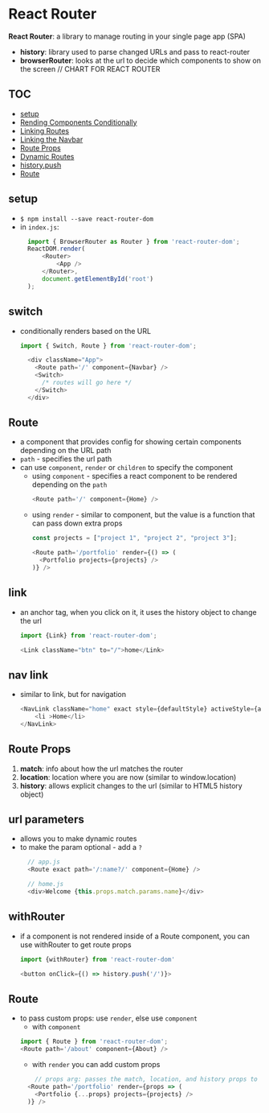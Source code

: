 # React Router

**React Router**: a library to manage routing in your single page app (SPA)
  - **history**: library used to parse changed URLs and pass to react-router 
  - **browserRouter**: looks at the url to decide which components to show on the screen 
// CHART FOR REACT ROUTER 

## TOC
- [setup](#setup)
- [Rending Components Conditionally](#switch)
- [Linking Routes](#link)
- [Linking the Navbar](#nav-link)
- [Route Props](#route-props)
- [Dynamic Routes](#url-parameters)
- [history.push](#withrouter)
- [Route](#route)

## setup
  - `$ npm install --save react-router-dom`
  - in `index.js`:
    ```javascript
      import { BrowserRouter as Router } from 'react-router-dom';
      ReactDOM.render(
          <Router>
              <App />
          </Router>, 
          document.getElementById('root')
      );
    ```
## switch
- conditionally renders based on the URL 

  ```javascript
  import { Switch, Route } from 'react-router-dom';

    <div className="App">
      <Route path='/' component={Navbar} />
      <Switch>
        /* routes will go here */
      </Switch>
    </div>
  ```

## Route
- a component that provides config for showing certain components depending on the URL path 
- `path` - specifies the url path 
- can use `component`, `render` or `children` to specify the component 
  - using `component` - specifies a react component to be rendered depending on the `path`
    ```javascript
    <Route path='/' component={Home} />
    ```
  - using `render` - similar to component, but the value is a function that can pass down extra props
    ```javascript
    const projects = ["project 1", "project 2", "project 3"];

    <Route path='/portfolio' render={() => (
      <Portfolio projects={projects} />
    )} />
    ```

## link 
- an anchor tag, when you click on it, it uses the history object to change the url 
  ```javascript
  import {Link} from 'react-router-dom';

  <Link className="btn" to="/">home</Link>
  ```

## nav link
- similar to link, but for navigation
  ```javascript
  <NavLink className="home" exact style={defaultStyle} activeStyle={active} to='/'>
      <li >Home</li>
  </NavLink>
  ```
## Route Props
1. **match**:   info about how the url matches the router
2. **location**: location where you are now (similar to window.location)
3. **history**: allows explicit changes to the url (similar to HTML5 history object)

## url parameters
- allows you to make dynamic routes
- to make the param optional - add a `?`
  ```javascript
    // app.js
    <Route exact path='/:name?/' component={Home} />

    // home.js
    <div>Welcome {this.props.match.params.name}</div>
  ```

## withRouter
- if a component is not rendered inside of a Route component, you can use withRouter to get route props
  ```javascript
  import {withRouter} from 'react-router-dom'

  <button onClick={() => history.push('/')}>
  ```

## Route
- to pass custom props: use `render`, else use `component`
  - with `component`
  ```javascript
  import { Route } from 'react-router-dom';
  <Route path='/about' component={About} />
  ```
  - with `render` you can add custom props 
  ```javascript
      // props arg: passes the match, location, and history props to the component
    <Route path='/portfolio' render={props => (
      <Portfolio {...props} projects={projects} />
    )} />
    ```
